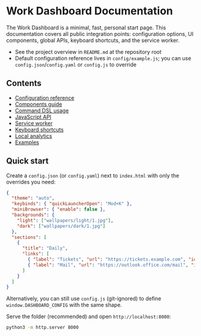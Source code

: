 # Work Dashboard Documentation

The Work Dashboard is a minimal, fast, personal start page. This documentation covers all public integration points: configuration options, UI components, global APIs, keyboard shortcuts, and the service worker.

- See the project overview in `README.md` at the repository root
- Default configuration reference lives in `config/example.js`; you can use `config.json`/`config.yaml` or `config.js` to override

## Contents

- [Configuration reference](./configuration.md)
- [Components guide](./components.md)
- [Command DSL usage](./usage-command-dsl.md)
- [JavaScript API](./js-api.md)
- [Service worker](./service-worker.md)
- [Keyboard shortcuts](./keyboard-shortcuts.md)
- [Local analytics](./analytics.md)
- [Examples](./examples.md)

## Quick start

Create a `config.json` (or `config.yaml`) next to `index.html` with only the overrides you need:

```json
{
  "theme": "auto",
  "keybinds": { "quickLauncherOpen": "Mod+K" },
  "miniBrowser": { "enable": false },
  "backgrounds": {
    "light": ["wallpapers/light/1.jpg"],
    "dark": ["wallpapers/dark/1.jpg"]
  },
  "sections": [
    {
      "title": "Daily",
      "links": [
        { "label": "Tickets", "url": "https://tickets.example.com", "icon": "🎫" },
        { "label": "Mail", "url": "https://outlook.office.com/mail", "icon": "📧" }
      ]
    }
  ]
}
```

Alternatively, you can still use `config.js` (git-ignored) to define `window.DASHBOARD_CONFIG` with the same shape.

Serve the folder (recommended) and open `http://localhost:8000`:

```bash
python3 -m http.server 8000
```